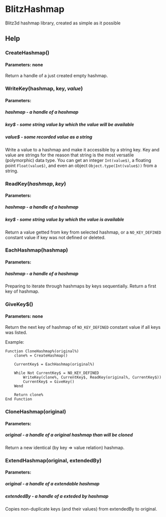 # BlitzHashmap
Blitz3d hashmap library, created as simple as it possible

## Help
### CreateHashmap()
#### Parameters: none
Return a handle of a just created empty hashmap.
### WriteKey(hashmap, key$, value$)
#### Parameters: 
##### hashmap - a handle of a hashmap
##### key$ - some string value by which the value will be available
##### value$ - some recorded value as a string
Write a value to a hashmap and make it accessible by a string key. 
Key and value are strings for the reason that string is the most versatile (polymorphic) data type. You can get an integer `Int(value$)`, a floating point `Float(value$)`, and even an object `Object.type(Int(value$))` from a string.
### ReadKey$(hashmap, key$)
#### Parameters: 
##### hashmap - a handle of a hashmap
##### key$ - some string value by which the value is available
Return a value getted from key from selected hashmap, or a `NO_KEY_DEFINED` constant value if key was not defined or deleted.
### EachHashmap(hashmap)
#### Parameters: 
##### hashmap - a handle of a hashmap
Preparing to iterate through hashmaps by keys sequentially. Return a first key of hashmap. 
### GiveKey$()
#### Parameters: none
Return the next key of hashmap of `NO_KEY_DEFINED` constant value if all keys was listed.

Example:

```
Function CloneHashmap%(original%)
	clone% = CreateHashmap()
	
	CurrentKey$ = EachHashmap(original%)
	
	While Not CurrentKey$ = NO_KEY_DEFINED
		WriteKey(clone%, CurrentKey$, ReadKey(original%, CurrentKey$))
		CurrentKey$ = GiveKey()
	Wend
	
	Return clone%
End Function 
```

### CloneHashmap(original)
#### Parameters: 
##### original - a handle of a original hashmap than will be cloned
Return a new identical (by key => value relation) hashmap.

### ExtendHashmap(original, extendedBy)
#### Parameters: 
##### original - a handle of a extendable hashmap 
##### extendedBy - a handle of a exteded by hashmap
Copies non-duplicate keys (and their values) from extendedBy to original.